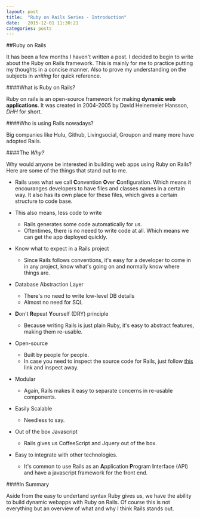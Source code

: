 ```yaml
---
layout: post
title:  "Ruby on Rails Series - Introduction"
date:   2015-12-01 11:30:21
categories: posts
---
```


##Ruby on Rails

It has been a few months I haven't written a post. 
I decided to begin to write about the Ruby on Rails framework. This is mainly for me to practice putting my thoughts in a concise manner. Also to prove my understanding on the subjects in *writing* for quick reference.

####What is Ruby on Rails?

Ruby on rails is an open-source framework for making **dynamic web applications**. It was created in 2004-2005 by David Heinemeier Hansson, *DHH* for short. 

####Who is using Rails nowadays?

Big companies like Hulu, Github, Livingsocial, Groupon and many more have adopted Rails. 

####The *Why?*

Why would anyone be interested in building web apps using Ruby on Rails? Here are some of the things that stand out to me. 

* Rails uses what we call **C**onvention **O**ver **C**onfiguration. Which means it encouranges developers to have files and classes names in a certain way. 
It also has its own place for these files, which gives a certain structure to code base. 

* This also means, less code to write
  - Rails generates some code automatically for us.
  - Oftentimes, there is no neeed to write code at all. Which means we can get the app deployed quickly.
* Know what to expect in a Rails project
  - Since Rails follows conventions, it's easy for a developer to come in in any project, 
  know what's going on and normally know where things are.    
* Database Abstraction Layer
  - There's no need to write low-level DB details
  - Almost no need for SQL
* **D**on't **R**epeat **Y**ourself (DRY) principle
  - Because writing Rails is just plain Ruby, it's easy to abstract features, making them re-usable.
* Open-source
  - Built by people for people.
  - In case you need to inspect the source code for Rails, just follow [this](https://github.com/rails/rails) link and inspect away.
* Modular
  - Again, Rails makes it easy to separate concerns in re-usable components. 
* Easily Scalable
  - Needless to say. 
* Out of the box Javascript
  - Rails gives us CoffeeScript and Jquery out of the box. 
* Easy to integrate with other technologies. 
  - It's common to use Rails as an **A**pplication **P**rogram **I**nterface (API) and have a javascript framework for the front end. 

####In Summary

Aside from the easy to undertand syntax Ruby gives us, we have the ability to build dynamic webapps with Ruby on Rails. Of course this is not everything but an overview of what and why I think Rails stands out.  
